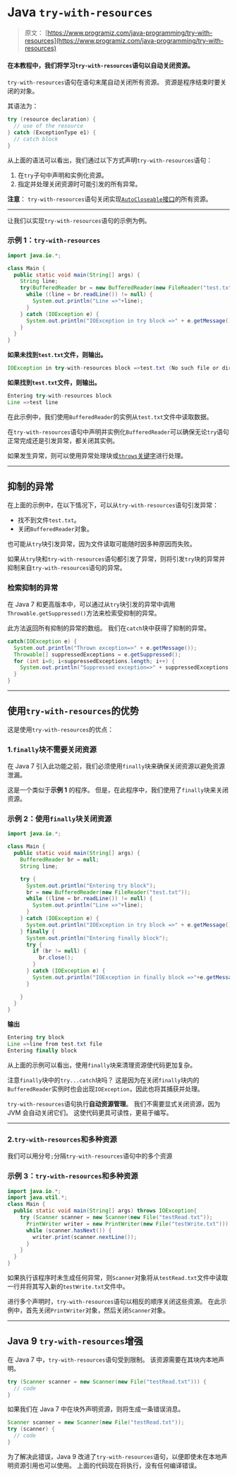 # Java `try-with-resources`

> 原文： [https://www.programiz.com/java-programming/try-with-resources](https://www.programiz.com/java-programming/try-with-resources)

#### 在本教程中，我们将学习`try-with-resources`语句以自动关闭资源。

`try-with-resources`语句在语句末尾自动关闭所有资源。 资源是程序结束时要关闭的对象。

其语法为：

```java
try (resource declaration) {
  // use of the resource
} catch (ExceptionType e1) {
  // catch block
} 
```

从上面的语法可以看出，我们通过以下方式声明`try-with-resources`语句：

1.  在`try`子句中声明和实例化资源。
2.  指定并处理关闭资源时可能引发的所有异常。

**注意**： `try-with-resources`语句关闭实现[`AutoCloseable`接口](https://docs.oracle.com/javase/8/docs/api/java/lang/AutoCloseable.html)的所有资源。

* * *

让我们以实现`try-with-resources`语句的示例为例。

### 示例 1：`try-with-resources`

```java
import java.io.*;

class Main {
  public static void main(String[] args) {
    String line;
    try(BufferedReader br = new BufferedReader(new FileReader("test.txt"))) {
      while ((line = br.readLine()) != null) {
        System.out.println("Line =>"+line);
      }
    } catch (IOException e) {
      System.out.println("IOException in try block =>" + e.getMessage());
    }
  }
} 
```

**如果未找到`test.txt`文件，则输出。**

```java
IOException in try-with-resources block =>test.txt (No such file or directory) 
```

**如果找到`test.txt`文件，则输出。**

```java
Entering try-with-resources block
Line =>test line 
```

在此示例中，我们使用`BufferedReader`的实例从`test.txt`文件中读取数据。

在`try-with-resources`语句中声明并实例化`BufferedReader`可以确保无论`try`语句正常完成还是引发异常，都关闭其实例。

如果发生异常，则可以使用异常处理块或[`throws`关键字](https://www.programiz.com/java-programming/throw-throws)进行处理。

* * *

## 抑制的异常

在上面的示例中，在以下情况下，可以从`try-with-resources`语句引发异常：

*   找不到文件`test.txt`。
*   关闭`BufferedReader`对象。

也可能从`try`块引发异常，因为文件读取可能随时因多种原因而失败。

如果从`try`块和`try-with-resources`语句都引发了异常，则将引发`try`块的异常并抑制来自`try-with-resources`语句的异常。

### 检索抑制的异常

在 Java 7 和更高版本中，可以通过从`try`块引发的异常中调用`Throwable.getSuppressed()`方法来检索受抑制的异常。

此方法返回所有抑制的异常的数组。 我们在`catch`块中获得了抑制的异常。

```java
catch(IOException e) {
  System.out.println("Thrown exception=>" + e.getMessage());
  Throwable[] suppressedExceptions = e.getSuppressed();
  for (int i=0; i<suppressedExceptions.length; i++) {
    System.out.println("Suppressed exception=>" + suppressedExceptions[i]);
  }
} 
```

* * *

## 使用`try-with-resources`的优势

这是使用`try-with-resources`的优点：

### 1.`finally`块不需要关闭资源

在 Java 7 引入此功能之前，我们必须使用`finally`块来确保关闭资源以避免资源泄漏。

这是一个类似于**示例 1** 的程序。 但是，在此程序中，我们使用了`finally`块来关闭资源。

### 示例 2：使用`finally`块关闭资源

```java
import java.io.*;

class Main {
  public static void main(String[] args) {
    BufferedReader br = null;
    String line;

    try {
      System.out.println("Entering try block");
      br = new BufferedReader(new FileReader("test.txt"));
      while ((line = br.readLine()) != null) {
        System.out.println("Line =>"+line);
      }
    } catch (IOException e) {
      System.out.println("IOException in try block =>" + e.getMessage());
    } finally {
      System.out.println("Entering finally block");
      try {
        if (br != null) {
          br.close();
        }
      } catch (IOException e) {
        System.out.println("IOException in finally block =>"+e.getMessage());
      }

    }
  }
} 
```

**输出**

```java
Entering try block
Line =>line from test.txt file
Entering finally block 
```

从上面的示例可以看出，使用`finally`块来清理资源使代码更加复杂。

注意`finally`块中的`try...catch`块吗？ 这是因为在关闭`finally`块内的`BufferedReader`实例时也会出现`IOException`，因此也将其捕获并处理。

`try-with-resources`语句执行**自动资源管理**。 我们不需要显式关闭资源，因为 JVM 会自动关闭它们。 这使代码更具可读性，更易于编写。

* * *

### 2.`try-with-resources`和多种资源

我们可以用分号`;`分隔`try-with-resources`语句中的多个资源

### 示例 3：`try-with-resources`和多种资源

```java
import java.io.*;
import java.util.*;
class Main {
  public static void main(String[] args) throws IOException{
    try (Scanner scanner = new Scanner(new File("testRead.txt")); 
      PrintWriter writer = new PrintWriter(new File("testWrite.txt"))) {
      while (scanner.hasNext()) {
        writer.print(scanner.nextLine());
      }
    }
  }
} 
```

如果执行该程序时未生成任何异常，则`Scanner`对象将从`testRead.txt`文件中读取一行并将其写入新的`testWrite.txt`文件中。

进行多个声明时，`try-with-resources`语句以相反的顺序关闭这些资源。 在此示例中，首先关闭`PrintWriter`对象，然后关闭`Scanner`对象。

* * *

## Java 9 `try-with-resources`增强

在 Java 7 中，`try-with-resources`语句受到限制。 该资源需要在其块内本地声明。

```java
try (Scanner scanner = new Scanner(new File("testRead.txt"))) {
  // code
} 
```

如果我们在 Java 7 中在块外声明资源，则将生成一条错误消息。

```java
Scanner scanner = new Scanner(new File("testRead.txt"));
try (scanner) {
  // code
} 
```

为了解决此错误，Java 9 改进了`try-with-resources`语句，以便即使未在本地声明资源引用也可以使用。 上面的代码现在将执行，没有任何编译错误。